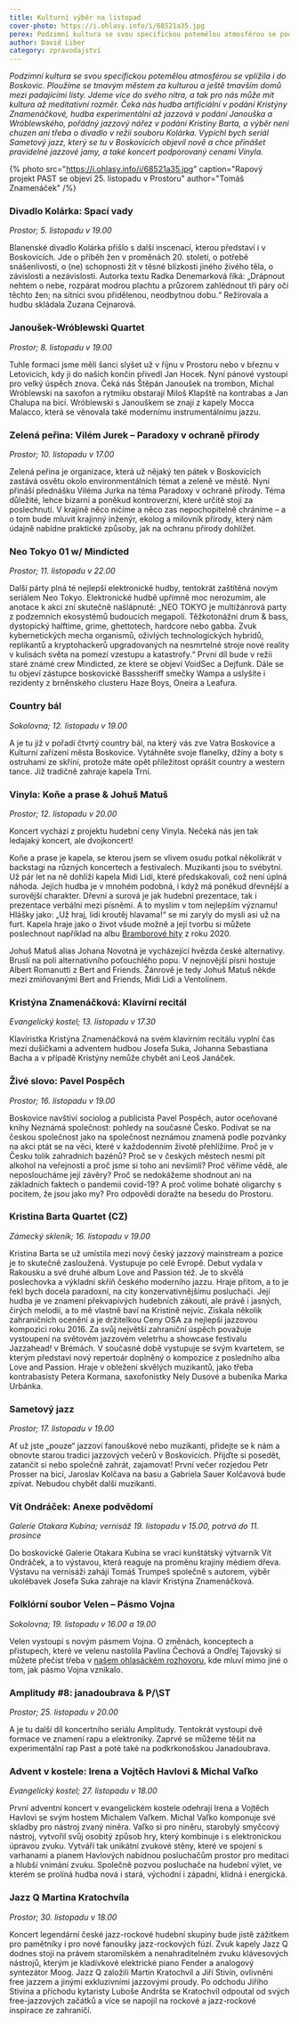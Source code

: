 ```yaml
---
title: Kulturní výběr na listopad
cover-photo: https://i.ohlasy.info/i/68521a35.jpg
perex: Podzimní kultura se svou specifickou potemělou atmosférou se podle David Libera vplížila i do Boskovic. A proto připravil svůj další kulturní výběr.
author: David Liber
category: zpravodajství
---
```


*Podzimní kultura se svou specifickou potemělou atmosférou se vplížila i do Boskovic. Ploužíme se tmavým městem za kulturou a ještě tmavším domů mezi padajícími listy. Jdeme více do svého nitra, a tak pro nás může mít kultura až meditativní rozměr. Čeká nás hudba artificiální v podání Kristýny Znamenáčkové, hudba experimentální až jazzová v podání Janouška a Wróblewského, pořádný jazzový nářez v podání Kristiny Barta, a výběr není chuzen ani třeba o divadlo v režii souboru Kolárka. Vypíchl bych seriál Sametový jazz, který se tu v Boskovicích objevil nově a chce přinášet pravidelné jazzové jamy, a také koncert podporovaný cenami Vinyla.*

{% photo src="https://i.ohlasy.info/i/68521a35.jpg" caption="Rapový projekt PAST se objeví 25. listopadu v Prostoru" author="Tomáš Znamenáček" /%}

### Divadlo Kolárka: Spací vady

*Prostor; 5. listopadu v 19.00*

Blanenské divadlo Kolárka přišlo s další inscenací, kterou představí i v Boskovicích. Jde o příběh žen v proměnách 20. století, o potřebě snášenlivosti, o (ne) schopnosti žít v těsné blízkosti jiného živého těla, o závislosti a nezávislosti. Autorka textu Radka Denemarková říká: „Drápnout nehtem o nebe, rozpárat modrou plachtu a průzorem zahlédnout tři páry očí těchto žen; na sítnici svou přidělenou, neodbytnou dobu.“ Režírovala a hudbu skládala Zuzana Cejnarová. 

### Janoušek-Wróblewski Quartet

*Prostor; 8. listopadu v 19.00*

Tuhle formaci jsme měli šanci slyšet už v říjnu v Prostoru nebo v březnu v Letovicích, kdy ji do našich končin přivedl Jan Hocek. Nyní pánové vystoupí pro velký úspěch znova. Čeká nás Štěpán Janoušek na trombon, Michal Wróblewski na saxofon a rytmiku obstarají Miloš Klapště na kontrabas a Jan Chalupa na bicí. Wróblewski s Janouškem se znají z kapely Mocca Malacco, která se věnovala také modernímu instrumentálnímu jazzu. 

### Zelená peřina: Vilém Jurek – Paradoxy v ochraně přírody

*Prostor; 10. listopadu v 17.00*

Zelená peřina je organizace, která už nějaký ten pátek v Boskovicích zastává osvětu okolo environmentálních témat a zeleně ve městě. Nyní přináší přednášku Viléma Jurka na téma Paradoxy v ochraně přírody. Téma důležité, lehce bizarní a poněkud kontroverzní, které určitě stojí za poslechnutí. V krajině něco ničíme a něco zas nepochopitelně chráníme – a o tom bude mluvit krajinný inženýr, ekolog a milovník přírody, který nám údajně nabídne praktické způsoby, jak na ochranu přírody dohlížet.  

### Neo Tokyo 01 w/ Mindicted

*Prostor; 11. listopadu v 22.00*

Další párty plná té nejlepší elektronické hudby, tentokrát zaštítěná novým seriálem Neo Tokyo. Elektronické hudbě upřímně moc nerozumím, ale anotace k akci zní skutečně našlápnutě: „NEO TOKYO je multižánrová party z podzemních ekosystémů budoucích megapolí. Těžkotonážní drum & bass, dystopický halftime, grime, ghettotech, hardcore nebo gabba. Zvuk kybernetických mecha organismů, oživlých technologických hybridů, replikantů a kryptohackerů upgradovaných na nesmrtelné stroje nové reality v kulisách světa na pomezí vzestupu a katastrofy.“ První díl bude v režii staré známé crew Mindicted, ze které se objeví VoidSec a Dejfunk. Dále se tu objeví zástupce boskovické Basssheriff smečky Wampa a uslyšíte i rezidenty z brněnského clusteru Haze Boys, Oneira a Leafura. 

### Country bál

*Sokolovna; 12. listopadu v 19.00*

A je tu již v pořadí čtvrtý country bál, na který vás zve Vatra Boskovice a Kulturní zařízení města Boskovice. Vytáhněte svoje flanelky, džíny a boty s ostruhami ze skříní, protože máte opět příležitost oprášit country a western tance. Již tradičně zahraje kapela Trní. 

### Vinyla: Koňe a prase & Johuš Matuš

*Prostor; 12. listopadu v 20.00*

Koncert vychází z projektu hudební ceny Vinyla. Nečeká nás jen tak ledajaký koncert, ale dvojkoncert!

Koňe a prase je kapela, se kterou jsem se vlivem osudu potkal několikrát v backstagi na různých koncertech a festivalech. Muzikanti jsou to svébytní. Už pár let na ně dohlíží kapela Midi Lidi, které předskakovali, což není úplná náhoda. Jejich hudba je v mnohém podobná, i když má poněkud dřevnější a surovější charakter. Dřevní a surová je jak hudební prezentace, tak i prezentace verbální mezi písněmi. A to myslím v tom nejlepším významu! Hlášky jako: „Už hraj, lidi kroutěj hlavama!“ se mi zaryly do mysli asi už na furt. Kapela hraje jako o život všude možně a její tvorbu si můžete poslechnout například na albu [Bramborové hity](https://koneaprase.bandcamp.com/releases) z roku 2020. 

Johuš Matuš alias Johana Novotná je vycházející hvězda české alternativy. Bruslí na poli alternativního poťouchlého popu. V nejnovější písni hostuje Albert Romanutti z Bert and Friends. Žánrově je tedy Johuš Matuš někde mezi zmiňovanými Bert and Friends, Midi Lidi a Ventolínem. 

### Kristýna Znamenáčková: Klavírní recitál

*Evangelický kostel; 13. listopadu v 17.30*

Klavíristka Kristýna Znamenáčková na svém klavírním recitálu vyplní čas mezi dušičkami a adventem hudbou Josefa Suka, Johanna Sebastiana Bacha a v případě Kristýny nemůže chybět ani Leoš Janáček.

### Živé slovo: Pavel Pospěch

*Prostor; 16. listopadu v 19.00*

Boskovice navštíví sociolog a publicista Pavel Pospěch, autor oceňované knihy Neznámá společnost: pohledy na současné Česko. Podívat se na českou společnost jako na společnost neznámou znamená podle pozvánky na akci ptát se na věci, které v každodenním životě přehlížíme. Proč je v Česku tolik zahradních bazénů? Proč se v českých městech nesmí pít alkohol na veřejnosti a proč jsme si toho ani nevšimli? Proč věříme vědě, ale neposloucháme její závěry? Proč se nedokážeme shodnout ani na základních faktech o pandemii covid-19? A proč volíme bohaté oligarchy s pocitem, že jsou jako my? Pro odpovědi doražte na besedu do Prostoru.

### Kristina Barta Quartet (CZ)

*Zámecký skleník; 16. listopadu v 19.00*

Kristina Barta se už umístila mezi nový český jazzový mainstream a pozice je to skutečně zasloužená. Vystupuje po celé Evropě. Debut vydala v Rakousku a své druhé album Love and Passion též. Je to skvělá poslechovka a výkladní skříň českého moderního jazzu. Hraje přitom, a to je řekl bych docela paradoxní, na city konzervativnějšímu posluchači. Její hudba je ve znamení překvapivých hudebních zákoutí, ale právě i jasných, čirých melodií, a to mě vlastně baví na Kristině nejvíc. Získala několik zahraničních ocenění a je držitelkou Ceny OSA za nejlepší jazzovou kompozici roku 2016. Za svůj největší zahraniční úspěch považuje vystoupení na světovém jazzovém veletrhu a showcase festivalu Jazzahead! v Brémách. V současné době vystupuje se svým kvartetem, se kterým představí nový repertoár doplněný o kompozice z posledního alba Love and Passion. Hraje v obležení skvělých muzikantů, jako třeba kontrabasisty Petera Kormana, saxofonistky Nely Dusové a bubeníka Marka Urbánka. 

### Sametový jazz

*Prostor; 17. listopadu v 19.00*

Ať už jste „pouze“ jazzoví fanouškové nebo muzikanti, přidejte se k nám a obnovte starou tradici jazzových večerů v Boskovicích. Přijďte si posedět, zatančit si nebo společně zahrát, zajamovat! První večer rozjedou Petr Prosser na bicí, Jaroslav Kolčava na basu a Gabriela Sauer Kolčavová bude zpívat. Nebudou chybět další muzikanti.

### Vít Ondráček: Anexe podvědomí

*Galerie Otakara Kubína; vernisáž 19. listopadu v 15.00, potrvá do 11. prosince*

Do boskovické Galerie Otakara Kubína se vrací kunštátský výtvarník Vít Ondráček, a to výstavou, která reaguje na proměnu krajiny médiem dřeva. Výstavu na vernisáži zahájí Tomáš Trumpeš společně s autorem, výběr ukolébavek Josefa Suka zahraje na klavír Kristýna Znamenáčková.

### Folklórní soubor Velen – Pásmo Vojna

*Sokolovna; 19. listopadu v 16.00 a 19.00*

Velen vystoupí s novým pásmem Vojna. O změnách, konceptech a přístupech, které ve velenu nastolila Pavlína Čechová a Ondřej Tajovský si můžete přečíst třeba v [našem ohlasáckém rozhovoru](https://ohlasy.info/clanky/2022/04/rozhovor-velen.html), kde mluví mimo jiné o tom, jak pásmo Vojna vznikalo. 

### Amplitudy #8: janadoubrava & P/\ST

*Prostor; 25. listopadu v 20.00*

A je tu další díl koncertního seriálu Amplitudy. Tentokrát vystoupí dvě formace ve znamení rapu a elektroniky. Zaprvé se můžeme těšit na experimentální rap Past a poté také na podkrkonošskou Janadoubrava. 

### Advent v kostele: Irena a Vojtěch Havlovi & Michal Vaľko

*Evangelický kostel; 27. listopadu v 18.00*

První adventní koncert v evangelickém kostele odehrají Irena a Vojtěch Havlovi se svým hostem Michalem Vaľkem. Michal Vaľko komponuje své skladby pro nástroj zvaný niněra. Vaľko si pro niněru, starobylý smyčcový nástroj, vytvořil svůj osobitý způsob hry, který kombinuje i s elektronickou úpravou zvuku. Vytváří tak unikátní zvukové stěny, které ve spojení s varhanami a pianem Havlových nabídnou posluchačům prostor pro meditaci a hlubší vnímání zvuku. Společně pozvou posluchače na hudební výlet, ve kterém se prolíná hudba nová i stará, východní i západní, klidná i energická.

### Jazz Q Martina Kratochvíla

*Prostor; 30. listopadu v 18.00*

Koncert legendární české jazz-rockové hudební skupiny bude jistě zážitkem pro pamětníky i pro nové fanoušky jazz-rockových fúzí. Zvuk kapely Jazz Q dodnes stojí na právem staromilském a nenahraditelném zvuku klávesových nástrojů, kterým je kladívkové elektrické piano Fender a analogový syntezátor Moog. Jazz Q založili Martin Kratochvíl a Jiří Stivín, ovlivněni free jazzem a jinými exkluzivními jazzovými proudy. Po odchodu Jiřího Stivína a příchodu kytaristy Luboše Andršta se Kratochvíl odpoutal od svých free-jazzových začátků a více se napojil na rockové a jazz-rockové inspirace ze zahraničí.
